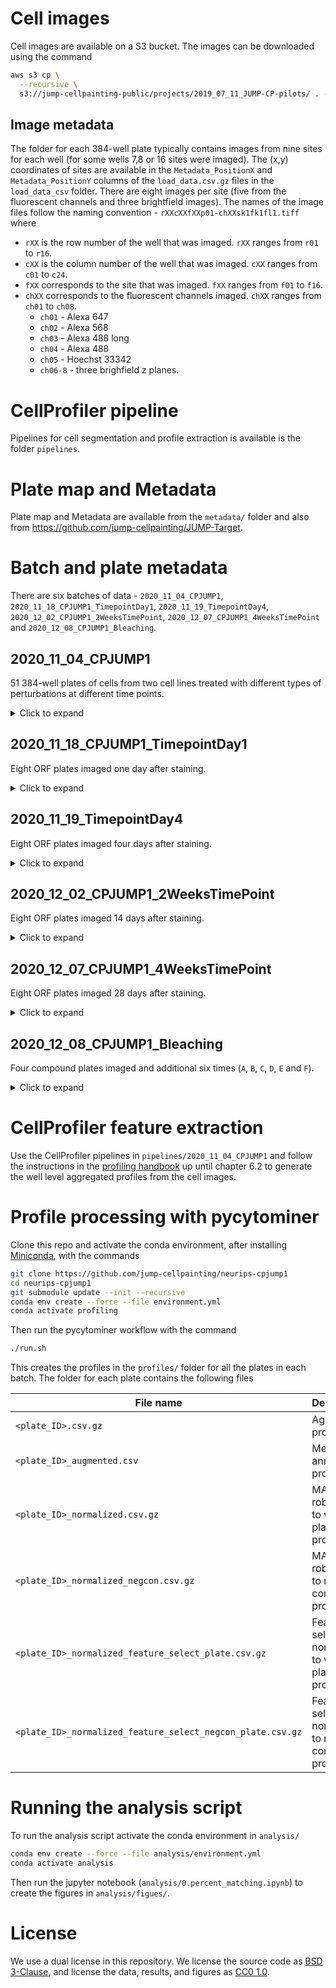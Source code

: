# Cell images
Cell images are available on a S3 bucket. The images can be downloaded using the command

```bash
aws s3 cp \
  --recursive \
  s3://jump-cellpainting-public/projects/2019_07_11_JUMP-CP-pilots/ . --request-payer 
```

## Image metadata
The folder for each 384-well plate typically contains images from nine sites for each well (for some wells 7,8 or 16 sites were imaged). 
The (x,y) coordinates of sites are available in the `Metadata_PositionX` and `Metadata_PositionY` columns of the `load_data.csv.gz` files in the `load_data_csv` folder. 
There are eight images per site (five from the fluorescent channels and three brightfield images). 
The names of the image files follow the naming convention - `rXXcXXfXXp01-chXXsk1fk1fl1.tiff` where
- `rXX` is the row number of the well that was imaged. `rXX` ranges from `r01` to `r16`.
- `cXX` is the column number of the well that was imaged. `cXX` ranges from `c01` to `c24`.
- `fXX` corresponds to the site that was imaged. `fXX` ranges from `f01` to `f16`.
- `chXX` corresponds to the fluorescent channels imaged. `chXX` ranges from `ch01` to `ch08`.
    - `ch01` - Alexa 647
    - `ch02` - Alexa 568
    - `ch03` - Alexa 488 long
    - `ch04` - Alexa 488
    - `ch05` - Hoechst 33342
    - `ch06-8` - three brighfield z planes.

# CellProfiler pipeline
Pipelines for cell segmentation and profile extraction is available is the folder `pipelines`.

# Plate map and Metadata
Plate map and Metadata are available from the `metadata/` folder and also from https://github.com/jump-cellpainting/JUMP-Target.

# Batch and plate metadata 
There are six batches of data - `2020_11_04_CPJUMP1`, `2020_11_18_CPJUMP1_TimepointDay1`, `2020_11_19_TimepointDay4`, `2020_12_02_CPJUMP1_2WeeksTimePoint`, `2020_12_07_CPJUMP1_4WeeksTimePoint` and `2020_12_08_CPJUMP1_Bleaching`.

## 2020_11_04_CPJUMP1

51 384-well plates of cells from two cell lines treated with different types of perturbations at different time points.

<details>
<summary>Click to expand</summary>

| Barcode    | Description                                     |
| ---------- | ----------------------------------------------- |
| BR00118049 | A549 96-hour ORF w/ Blasticidin Plate 1         |
| BR00118050 | A549 96-hour ORF Plate 1                        |
| BR00117006 | A549 96-hour ORF Plate 2                        |
| BR00118039 | U2OS 96-hour ORF Plate 1                        |
| BR00118040 | U2OS 96-hour ORF Plate 2                        |
| BR00117020 | A549 48-hour ORF Plate 1                        |
| BR00117021 | A549 48-hour ORF Plate 2                        |
| BR00117022 | U2OS 48-hour ORF Plate 1                        |
| BR00117023 | U2OS 48-hour ORF Plate 2                        |
| BR00118041 | A549 96-hour CRISPR Plate 1                     |
| BR00118042 | A549 96-hour CRISPR Plate 2                     |
| BR00118043 | A549 96-hour CRISPR Plate 3                     |
| BR00118044 | A549 96-hour CRISPR Plate 4                     |
| BR00118045 | U2OS 96-hour CRISPR Plate 1                     |
| BR00118046 | U2OS 96-hour CRISPR Plate 2                     |
| BR00118047 | U2OS 96-hour CRISPR Plate 3                     |
| BR00118048 | U2OS 96-hour CRISPR Plate 4                     |
| BR00117003 | A549 144-hour CRISPR Plate 1                    |
| BR00117004 | A549 144-hour CRISPR Plate 2                    |
| BR00117005 | A549 144-hour CRISPR Plate 3                    |
| BR00117000 | A549 144-hour CRISPR Plate 4                    |
| BR00117002 | A549 144-hour CRISPR w/ Puromycin Plate 1       |
| BR00117001 | A549 144-hour CRISPR w/ Puromycin Plate 2       |
| BR00116997 | U2OS 144-hour CRISPR Plate 1                    |
| BR00116998 | U2OS 144-hour CRISPR Plate 2                    |
| BR00116999 | U2OS 144-hour CRISPR Plate 3                    |
| BR00116996 | U2OS 144-hour CRISPR Plate 4                    |
| BR00116991 | A549 24-hour Compound Plate 1                   |
| BR00116992 | A549 24-hour Compound Plate 2                   |
| BR00116993 | A549 24-hour Compound Plate 3                   |
| BR00116994 | A549 24-hour Compound Plate 4                   |
| BR00116995 | U2OS 24-hour Compound Plate 1                   |
| BR00117024 | U2OS 24-hour Compound Plate 2                   |
| BR00117025 | U2OS 24-hour Compound Plate 3                   |
| BR00117026 | U2OS 24-hour Compound Plate 4                   |
| BR00117017 | A549 48-hour Compound Plate 1                   |
| BR00117019 | A549 48-hour Compound Plate 2                   |
| BR00117015 | A549 48-hour Compound Plate 3                   |
| BR00117016 | A549 48-hour Compound Plate 4                   |
| BR00117012 | U2OS 48-hour Compound Plate 1                   |
| BR00117013 | U2OS 48-hour Compound Plate 2                   |
| BR00117010 | U2OS 48-hour Compound Plate 3                   |
| BR00117011 | U2OS 48-hour Compound Plate 4                   |
| BR00117054 | A549 48-hour +20% Seed Density Compound Plate 1 |
| BR00117055 | A549 48-hour +20% Seed Density Compound Plate 2 |
| BR00117008 | A549 48-hour -20% Seed Density Compound Plate 1 |
| BR00117009 | A549 48-hour -20% Seed Density Compound Plate 2 |
| BR00117052 | A549 Cas9 48-hour Compound Plate 1              |
| BR00117053 | A549 Cas9 48-hour Compound Plate 2              |
| BR00117050 | A549 Cas9 48-hour Compound Plate 3              |
| BR00117051 | A549 Cas9 48-hour Compound Plate 4              |

</details>

## 2020_11_18_CPJUMP1_TimepointDay1

Eight ORF plates imaged one day after staining.

<details>
<summary>Click to expand</summary>

| Barcode    | Description                                     |
| ---------- | ----------------------------------------------- |
| BR00118050 | A549 96-hour ORF Plate 1                        |
| BR00117006 | A549 96-hour ORF Plate 2                        |
| BR00118039 | U2OS 96-hour ORF Plate 1                        |
| BR00118040 | U2OS 96-hour ORF Plate 2                        |
| BR00117020 | A549 48-hour ORF Plate 1                        |
| BR00117021 | A549 48-hour ORF Plate 2                        |
| BR00117022 | U2OS 48-hour ORF Plate 1                        |
| BR00117023 | U2OS 48-hour ORF Plate 2                        |

</details>

## 2020_11_19_TimepointDay4

Eight ORF plates imaged four days after staining.

<details>
<summary>Click to expand</summary>

| Barcode    | Description                                     |
| ---------- | ----------------------------------------------- |
| BR00118050 | A549 96-hour ORF Plate 1                        |
| BR00117006 | A549 96-hour ORF Plate 2                        |
| BR00118039 | U2OS 96-hour ORF Plate 1                        |
| BR00118040 | U2OS 96-hour ORF Plate 2                        |
| BR00117020 | A549 48-hour ORF Plate 1                        |
| BR00117021 | A549 48-hour ORF Plate 2                        |
| BR00117022 | U2OS 48-hour ORF Plate 1                        |
| BR00117023 | U2OS 48-hour ORF Plate 2                        |

</details>

## 2020_12_02_CPJUMP1_2WeeksTimePoint

Eight ORF plates imaged 14 days after staining.

<details>
<summary>Click to expand</summary>

| Barcode    | Description                                     |
| ---------- | ----------------------------------------------- |
| BR00118050 | A549 96-hour ORF Plate 1                        |
| BR00117006 | A549 96-hour ORF Plate 2                        |
| BR00118039 | U2OS 96-hour ORF Plate 1                        |
| BR00118040 | U2OS 96-hour ORF Plate 2                        |
| BR00117020 | A549 48-hour ORF Plate 1                        |
| BR00117021 | A549 48-hour ORF Plate 2                        |
| BR00117022 | U2OS 48-hour ORF Plate 1                        |
| BR00117023 | U2OS 48-hour ORF Plate 2                        |

</details>

## 2020_12_07_CPJUMP1_4WeeksTimePoint

Eight ORF plates imaged 28 days after staining.

<details>
<summary>Click to expand</summary>

| Barcode    | Description                                     |
| ---------- | ----------------------------------------------- |
| BR00118050 | A549 96-hour ORF Plate 1                        |
| BR00117006 | A549 96-hour ORF Plate 2                        |
| BR00118039 | U2OS 96-hour ORF Plate 1                        |
| BR00118040 | U2OS 96-hour ORF Plate 2                        |
| BR00117020 | A549 48-hour ORF Plate 1                        |
| BR00117021 | A549 48-hour ORF Plate 2                        |
| BR00117022 | U2OS 48-hour ORF Plate 1                        |
| BR00117023 | U2OS 48-hour ORF Plate 2                        |

</details>

## 2020_12_08_CPJUMP1_Bleaching

Four compound plates imaged and additional six times (`A`, `B`, `C`, `D`, `E` and `F`).

<details>
<summary>Click to expand</summary>

| Barcode    | Description                                     |
| ---------- | ----------------------------------------------- |
| BR00116991 | A549 24-hour Compound Plate 1                   |
| BR00116992 | A549 24-hour Compound Plate 2                   |
| BR00116993 | A549 24-hour Compound Plate 3                   |
| BR00116994 | A549 24-hour Compound Plate 4                   |

</details>

# CellProfiler feature extraction
Use the CellProfiler pipelines in `pipelines/2020_11_04_CPJUMP1` and follow the instructions in the [profiling handbook](https://cytomining.github.io/profiling-handbook/) up until chapter 6.2 to generate the well level aggregated profiles from the cell images.

# Profile processing with pycytominer
Clone this repo and activate the conda environment, after installing [Miniconda](https://docs.conda.io/en/latest/miniconda.html), with the commands

```bash
git clone https://github.com/jump-cellpainting/neurips-cpjump1
cd neurips-cpjump1
git submodule update --init --recursive
conda env create --force --file environment.yml
conda activate profiling
```

Then run the pycytominer workflow with the command

```bash
./run.sh
```

This creates the profiles in the `profiles/` folder for all the plates in each batch. The folder for each plate contains the following files

| File name                                                  | Description                                              |
| ---------------------------------------------------------- | -------------------------------------------------------- |
| `<plate_ID>.csv.gz`                                        | Aggregated profiles                                      |
| `<plate_ID>_augmented.csv`                                 | Metadata annotated profiles                              |
| `<plate_ID>_normalized.csv.gz`                             | MAD robustized to whole plate profiles                   |
| `<plate_ID>_normalized_negcon.csv.gz`                      | MAD robustized to negative control profiles              |
| `<plate_ID>_normalized_feature_select_plate.csv.gz`        | Feature selected normalized to whole plate profiles      |
| `<plate_ID>_normalized_feature_select_negcon_plate.csv.gz` | Feature selected normalized to negative control profiles |

# Running the analysis script
To run the analysis script activate the conda environment in `analysis/`

```bash
conda env create --force --file analysis/environment.yml
conda activate analysis
```

Then run the jupyter notebook (`analysis/0.percent_matching.ipynb`) to create the figures in `analysis/figues/`.

# License

We use a dual license in this repository.
We license the source code as [BSD 3-Clause](LICENSE_BSD3.md), and license the data, results, and figures as [CC0 1.0](LICENSE_CC0.md).
